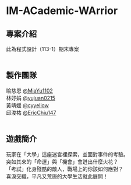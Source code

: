 # **IM-ACademic-WArrior**
## 專案介紹
此為程式設計（113-1）期末專案<br>
<br>
## 製作團隊
喻慈恩 [@MiaYu1102](https://github.com/MiaYu1102) <br>
林妤娟 [@yujuan0215](https://github.com/yujuan0215) <br>
黃靖媛 [@cyyellow](https://github.com/cyyellow) <br>
邱浚祐 [@EricChiu147](https://github.com/EricChiu147) <br>
<br>
## 遊戲簡介

玩家在「大學」這座迷宮裡探索，並面對事件的考驗。 <br>
 突如其來的「命運」與「機會」會迸出什麼火花？ <br>
 「考試」化身殘酷的敵人，戰場上的你該如何應對？ <br>
 喜淚交織，平凡又荒唐的大學生活就此展開！ <br>
<br>
